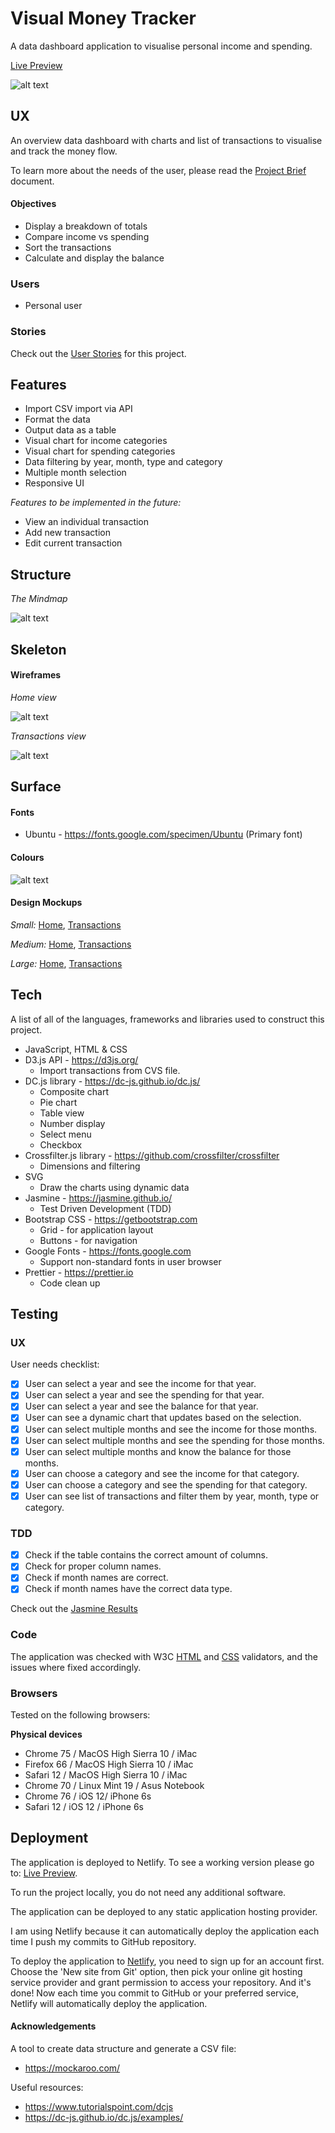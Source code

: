# Visual Money Tracker

A data dashboard application to visualise personal income and spending.

[Live Preview](https://elastic-hawking-05c821.netlify.com/)

![alt text](ux/Screenshot.jpg)

## UX

An overview data dashboard with charts and list of transactions to visualise and track the money flow.

To learn more about the needs of the user, please read the [Project Brief](ux/Project_Brief.md) document.

#### Objectives

- Display a breakdown of totals
- Compare income vs spending
- Sort the transactions
- Calculate and display the balance

### Users

- Personal user

### Stories

Check out the [User Stories](ux/User_Stories.md) for this project.

## Features

- Import CSV import via API
- Format the data
- Output data as a table
- Visual chart for income categories
- Visual chart for spending categories
- Data filtering by year, month, type and category
- Multiple month selection
- Responsive UI

_Features to be implemented in the future:_

- View an individual transaction
- Add new transaction
- Edit current transaction

## Structure

_The Mindmap_

![alt text](ux/Wireframes/Mindmap.png)

## Skeleton

#### Wireframes

_Home view_

![alt text](ux/Wireframes/Home.png)

_Transactions view_

![alt text](ux/Wireframes/Transactions.png)

## Surface

#### Fonts

- Ubuntu - https://fonts.google.com/specimen/Ubuntu (Primary font)

#### Colours

![alt text](ux/Designs/Colours.jpg)

#### Design Mockups

_Small:_ [Home](ux/Designs/Small/Home.png), [Transactions](ux/Designs/Small/Transactions.png)

_Medium:_ [Home](ux/Designs/Medium/Home.png), [Transactions](ux/Designs/Medium/Transactions.png)

_Large:_ [Home](ux/Designs/Large/Home.png), [Transactions](ux/Designs/Large/Transactions.png)

## Tech

A list of all of the languages, frameworks and libraries used to construct this project.

- JavaScript, HTML & CSS
- D3.js API - https://d3js.org/
  - Import transactions from CVS file.
- DC.js library - https://dc-js.github.io/dc.js/
  - Composite chart
  - Pie chart
  - Table view
  - Number display
  - Select menu
  - Checkbox
- Crossfilter.js library - https://github.com/crossfilter/crossfilter
  - Dimensions and filtering
- SVG
  - Draw the charts using dynamic data
- Jasmine - https://jasmine.github.io/
  - Test Driven Development (TDD)
- Bootstrap CSS - https://getbootstrap.com
  - Grid - for application layout
  - Buttons - for navigation
- Google Fonts - https://fonts.google.com
  - Support non-standard fonts in user browser
- Prettier - https://prettier.io
  - Code clean up

## Testing

### UX

User needs checklist:

- [x] User can select a year and see the income for that year.
- [x] User can select a year and see the spending for that year.
- [x] User can select a year and see the balance for that year.
- [x] User can see a dynamic chart that updates based on the selection.
- [x] User can select multiple months and see the income for those months.
- [x] User can select multiple months and see the spending for those months.
- [x] User can select multiple months and know the balance for those months.
- [x] User can choose a category and see the income for that category.
- [x] User can choose a category and see the spending for that category.
- [x] User can see list of transactions and filter them by year, month, type or category.

### TDD

- [x] Check if the table contains the correct amount of columns.
- [x] Check for proper column names.
- [x] Check if month names are correct.
- [x] Check if month names have the correct data type.

Check out the [Jasmine Results](https://elastic-hawking-05c821.netlify.com/tests.html)

### Code

The application was checked with W3C [HTML](https://validator.w3.org/nu/?doc=https%3A%2F%2Felastic-hawking-05c821.netlify.com%2F) and [CSS](https://jigsaw.w3.org/css-validator/validator?uri=https%3A%2F%2Felastic-hawking-05c821.netlify.com%2Fassets%2Fstyles%2Fapp.css&profile=css3svg&usermedium=all&warning=1&vextwarning=&lang=en) validators, and the issues where fixed accordingly.

### Browsers

Tested on the following browsers:

**Physical devices**

- Chrome 75 / MacOS High Sierra 10 / iMac
- Firefox 66 / MacOS High Sierra 10 / iMac
- Safari 12 / MacOS High Sierra 10 / iMac
- Chrome 70 / Linux Mint 19 / Asus Notebook
- Chrome 76 / iOS 12/ iPhone 6s
- Safari 12 / iOS 12 / iPhone 6s

## Deployment

The application is deployed to Netlify. To see a working version please go to: [Live Preview](https://elastic-hawking-05c821.netlify.com/).

To run the project locally, you do not need any additional software.

The application can be deployed to any static application hosting provider.

I am using Netlify because it can automatically deploy the application each time I push my commits to GitHub repository.

To deploy the application to [Netlify](https://www.netlify.com/), you need to sign up for an account first. Choose the 'New site from Git' option, then pick your online git hosting service provider and grant permission to access your repository. And it's done! Now each time you commit to GitHub or your preferred service, Netlify will automatically deploy the application.

#### Acknowledgements

A tool to create data structure and generate a CSV file:

- https://mockaroo.com/

Useful resources:

- https://www.tutorialspoint.com/dcjs
- https://dc-js.github.io/dc.js/examples/